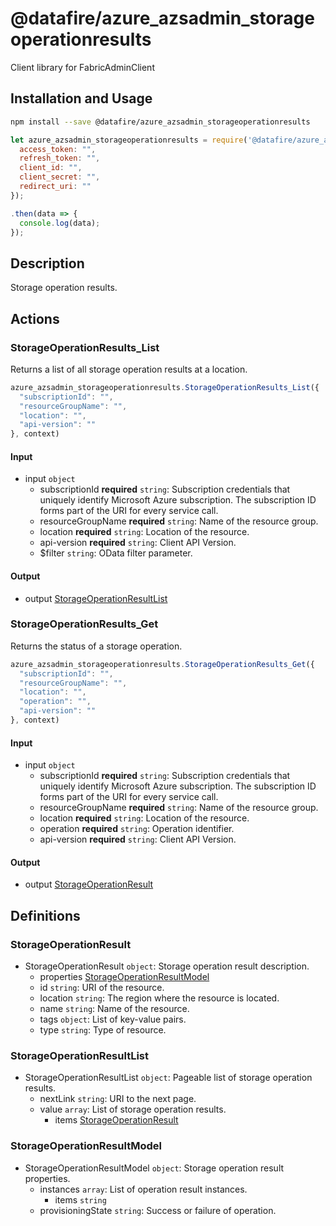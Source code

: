 # @datafire/azure_azsadmin_storageoperationresults

Client library for FabricAdminClient

## Installation and Usage
```bash
npm install --save @datafire/azure_azsadmin_storageoperationresults
```
```js
let azure_azsadmin_storageoperationresults = require('@datafire/azure_azsadmin_storageoperationresults').create({
  access_token: "",
  refresh_token: "",
  client_id: "",
  client_secret: "",
  redirect_uri: ""
});

.then(data => {
  console.log(data);
});
```

## Description

Storage operation results.

## Actions

### StorageOperationResults_List
Returns a list of all storage operation results at a location.


```js
azure_azsadmin_storageoperationresults.StorageOperationResults_List({
  "subscriptionId": "",
  "resourceGroupName": "",
  "location": "",
  "api-version": ""
}, context)
```

#### Input
* input `object`
  * subscriptionId **required** `string`: Subscription credentials that uniquely identify Microsoft Azure subscription. The subscription ID forms part of the URI for every service call.
  * resourceGroupName **required** `string`: Name of the resource group.
  * location **required** `string`: Location of the resource.
  * api-version **required** `string`: Client API Version.
  * $filter `string`: OData filter parameter.

#### Output
* output [StorageOperationResultList](#storageoperationresultlist)

### StorageOperationResults_Get
Returns the status of a storage operation.


```js
azure_azsadmin_storageoperationresults.StorageOperationResults_Get({
  "subscriptionId": "",
  "resourceGroupName": "",
  "location": "",
  "operation": "",
  "api-version": ""
}, context)
```

#### Input
* input `object`
  * subscriptionId **required** `string`: Subscription credentials that uniquely identify Microsoft Azure subscription. The subscription ID forms part of the URI for every service call.
  * resourceGroupName **required** `string`: Name of the resource group.
  * location **required** `string`: Location of the resource.
  * operation **required** `string`: Operation identifier.
  * api-version **required** `string`: Client API Version.

#### Output
* output [StorageOperationResult](#storageoperationresult)



## Definitions

### StorageOperationResult
* StorageOperationResult `object`: Storage operation result description.
  * properties [StorageOperationResultModel](#storageoperationresultmodel)
  * id `string`: URI of the resource.
  * location `string`: The region where the resource is located.
  * name `string`: Name of the resource.
  * tags `object`: List of key-value pairs.
  * type `string`: Type of resource.

### StorageOperationResultList
* StorageOperationResultList `object`: Pageable list of storage operation results.
  * nextLink `string`: URI to the next page.
  * value `array`: List of storage operation results.
    * items [StorageOperationResult](#storageoperationresult)

### StorageOperationResultModel
* StorageOperationResultModel `object`: Storage operation result properties.
  * instances `array`: List of operation result instances.
    * items `string`
  * provisioningState `string`: Success or failure of operation.



